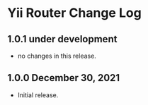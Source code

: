 # Yii Router Change Log

## 1.0.1 under development

- no changes in this release.

## 1.0.0 December 30, 2021

- Initial release.